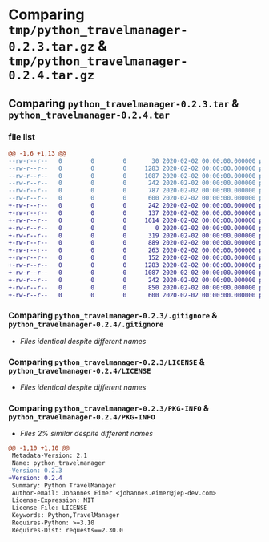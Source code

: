 # Comparing `tmp/python_travelmanager-0.2.3.tar.gz` & `tmp/python_travelmanager-0.2.4.tar.gz`

## Comparing `python_travelmanager-0.2.3.tar` & `python_travelmanager-0.2.4.tar`

### file list

```diff
@@ -1,6 +1,13 @@
--rw-r--r--   0        0        0       30 2020-02-02 00:00:00.000000 python_travelmanager-0.2.3/travelmanager/__init__.py
--rw-r--r--   0        0        0     1283 2020-02-02 00:00:00.000000 python_travelmanager-0.2.3/.gitignore
--rw-r--r--   0        0        0     1087 2020-02-02 00:00:00.000000 python_travelmanager-0.2.3/LICENSE
--rw-r--r--   0        0        0      242 2020-02-02 00:00:00.000000 python_travelmanager-0.2.3/README.md
--rw-r--r--   0        0        0      787 2020-02-02 00:00:00.000000 python_travelmanager-0.2.3/pyproject.toml
--rw-r--r--   0        0        0      600 2020-02-02 00:00:00.000000 python_travelmanager-0.2.3/PKG-INFO
+-rw-r--r--   0        0        0      242 2020-02-02 00:00:00.000000 python_travelmanager-0.2.4/travelmanager/__init__.py
+-rw-r--r--   0        0        0      137 2020-02-02 00:00:00.000000 python_travelmanager-0.2.4/travelmanager/schemas.py
+-rw-r--r--   0        0        0     1614 2020-02-02 00:00:00.000000 python_travelmanager-0.2.4/travelmanager/travelmanager_api.py
+-rw-r--r--   0        0        0        0 2020-02-02 00:00:00.000000 python_travelmanager-0.2.4/travelmanager/modules/__init__.py
+-rw-r--r--   0        0        0      319 2020-02-02 00:00:00.000000 python_travelmanager-0.2.4/travelmanager/modules/availability.py
+-rw-r--r--   0        0        0      889 2020-02-02 00:00:00.000000 python_travelmanager-0.2.4/travelmanager/modules/booking.py
+-rw-r--r--   0        0        0      263 2020-02-02 00:00:00.000000 python_travelmanager-0.2.4/travelmanager/modules/relation.py
+-rw-r--r--   0        0        0      152 2020-02-02 00:00:00.000000 python_travelmanager-0.2.4/travelmanager/modules/station.py
+-rw-r--r--   0        0        0     1283 2020-02-02 00:00:00.000000 python_travelmanager-0.2.4/.gitignore
+-rw-r--r--   0        0        0     1087 2020-02-02 00:00:00.000000 python_travelmanager-0.2.4/LICENSE
+-rw-r--r--   0        0        0      242 2020-02-02 00:00:00.000000 python_travelmanager-0.2.4/README.md
+-rw-r--r--   0        0        0      850 2020-02-02 00:00:00.000000 python_travelmanager-0.2.4/pyproject.toml
+-rw-r--r--   0        0        0      600 2020-02-02 00:00:00.000000 python_travelmanager-0.2.4/PKG-INFO
```

### Comparing `python_travelmanager-0.2.3/.gitignore` & `python_travelmanager-0.2.4/.gitignore`

 * *Files identical despite different names*

### Comparing `python_travelmanager-0.2.3/LICENSE` & `python_travelmanager-0.2.4/LICENSE`

 * *Files identical despite different names*

### Comparing `python_travelmanager-0.2.3/PKG-INFO` & `python_travelmanager-0.2.4/PKG-INFO`

 * *Files 2% similar despite different names*

```diff
@@ -1,10 +1,10 @@
 Metadata-Version: 2.1
 Name: python_travelmanager
-Version: 0.2.3
+Version: 0.2.4
 Summary: Python TravelManager
 Author-email: Johannes Eimer <johannes.eimer@jep-dev.com>
 License-Expression: MIT
 License-File: LICENSE
 Keywords: Python,TravelManager
 Requires-Python: >=3.10
 Requires-Dist: requests==2.30.0
```

